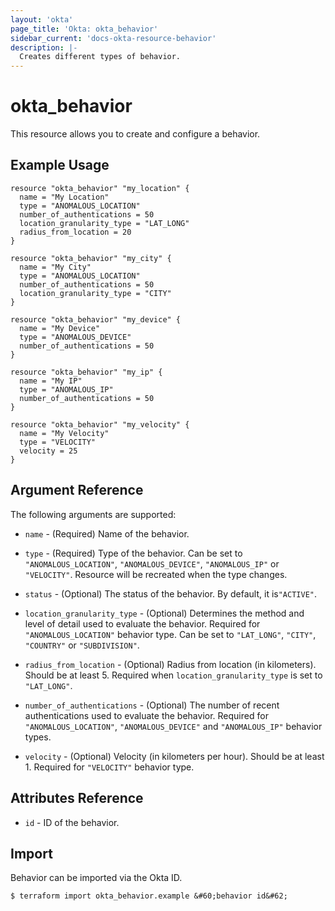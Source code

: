 ```yaml
---
layout: 'okta'
page_title: 'Okta: okta_behavior'
sidebar_current: 'docs-okta-resource-behavior'
description: |-
  Creates different types of behavior.
---
```


# okta_behavior

This resource allows you to create and configure a behavior.

## Example Usage

```hcl
resource "okta_behavior" "my_location" {
  name = "My Location"
  type = "ANOMALOUS_LOCATION"
  number_of_authentications = 50
  location_granularity_type = "LAT_LONG"
  radius_from_location = 20
}

resource "okta_behavior" "my_city" {
  name = "My City"
  type = "ANOMALOUS_LOCATION"
  number_of_authentications = 50
  location_granularity_type = "CITY"
}

resource "okta_behavior" "my_device" {
  name = "My Device"
  type = "ANOMALOUS_DEVICE"
  number_of_authentications = 50
}

resource "okta_behavior" "my_ip" {
  name = "My IP"
  type = "ANOMALOUS_IP"
  number_of_authentications = 50
}

resource "okta_behavior" "my_velocity" {
  name = "My Velocity"
  type = "VELOCITY"
  velocity = 25
}
```

## Argument Reference

The following arguments are supported:

- `name` - (Required) Name of the behavior.

- `type` - (Required) Type of the behavior. Can be set to `"ANOMALOUS_LOCATION"`, `"ANOMALOUS_DEVICE"`, `"ANOMALOUS_IP"`
  or `"VELOCITY"`. Resource will be recreated when the type changes.

- `status` - (Optional) The status of the behavior. By default, it is`"ACTIVE"`.

- `location_granularity_type` - (Optional) Determines the method and level of detail used to evaluate the behavior.
  Required for `"ANOMALOUS_LOCATION"` behavior type. Can be set to `"LAT_LONG"`, `"CITY"`, `"COUNTRY"`
  or `"SUBDIVISION"`.

- `radius_from_location` - (Optional) Radius from location (in kilometers). Should be at least 5. Required
  when `location_granularity_type` is set to `"LAT_LONG"`.

- `number_of_authentications` - (Optional) The number of recent authentications used to evaluate the behavior. Required
  for `"ANOMALOUS_LOCATION"`, `"ANOMALOUS_DEVICE"` and `"ANOMALOUS_IP"` behavior types.

- `velocity` - (Optional) Velocity (in kilometers per hour). Should be at least 1. Required for `"VELOCITY"` behavior
  type.

## Attributes Reference

- `id` - ID of the behavior.

## Import

Behavior can be imported via the Okta ID.

```
$ terraform import okta_behavior.example &#60;behavior id&#62;
```
